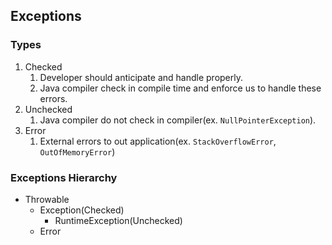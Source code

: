 ## Exceptions

### Types

1. Checked
   1. Developer should anticipate and handle properly.
   2. Java compiler check in compile time and enforce us to handle these errors.
2. Unchecked
   1. Java compiler do not check in compiler(ex. `NullPointerException`).
3. Error
   1. External errors to out application(ex. `StackOverflowError`, `OutOfMemoryError`)

### Exceptions Hierarchy

- Throwable
  - Exception(Checked)
    - RuntimeException(Unchecked)
  - Error



